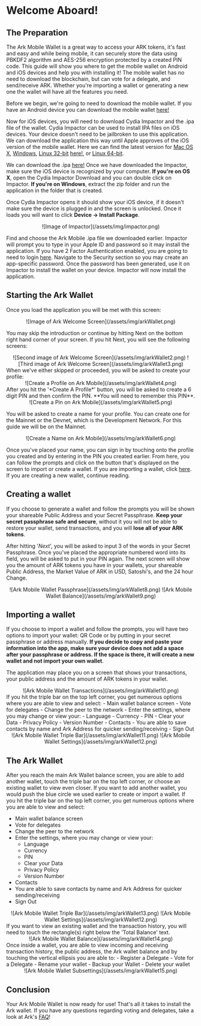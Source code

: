 

# Welcome Aboard!

## The Preparation <a id="thePrep"></a>

The Ark Mobile Wallet is a great way to access your ARK tokens, it's fast and easy and while being mobile, it can securely store the data using PBKDF2 algorithm and AES-256 encryption protected by a created PIN code. This guide will show you where to get the mobile wallet on Android and iOS devices and help you with installing it! The mobile wallet has no need to download the blockchain, but can vote for a delegate, and send/receive ARK. Whether you're importing a wallet or generating a new one the wallet will have all the features you need.

Before we begin, we're going to need to download the mobile wallet. If you have an Android device you can download the mobile wallet [here!](https://play.google.com/store/apps/details?id=io.ark.wallet.mobile&hl=en_US)

Now for iOS devices, you will need to download Cydia Impactor and the .ipa file of the wallet. Cydia Impactor can be used to install IPA files on iOS devices. Your device doesn't need to be jailbroken to use this application. We can download the application this way until Apple approves of the iOS version of the mobile wallet. Here we can find the latest version for [Mac OS X](https://cydia.saurik.com/api/latest/1), [Windows](https://cydia.saurik.com/api/latest/2),  [Linux 32-bit](https://cydia.saurik.com/api/latest/4) [here!](http://www.cydiaimpactor.com/), or [Linux 64-bit](https://cydia.saurik.com/api/latest/5).

We can download the .ipa [here!](https://github.com/vmunich/ark-mobile/blob/master/Ark%20Mobile%201.1%202018-04-09%2011-10-58.ipa) Once we have downloaded the Impactor, make sure the iOS device is recognized by your computer. **If you're on OS X**, open the Cydia Impactor Download and you can double click on Impactor. **If you're on Windows**, extract the zip folder and run the application in the folder that is created. 

Once Cydia Impactor opens it should show your iOS device, if it doesn't make sure the device is plugged in and the screen is unlocked. Once it loads you will want to click **Device -> Install Package**.
<center>![Image of Impactor](/assets/img/impactor.png)</center>

Find and choose the Ark Mobile .ipa file we downloaded earlier. Impactor will prompt you to type in your Apple ID and password so it may install the application. If you have 2 Factor Authentication enabled, you are going to need to login [here](https://appleid.apple.com/#!&page=signin). Navigate to the Security section so you may create an app-specific password. Once the password has been generated, use it on Impactor to install the wallet on your device. Impactor will now install the application. 

## Starting the Ark Wallet <a id="startWallet"></a>

Once you load the application you will be met with this screen:
<center>![Image of Ark Welcome Screen](/assets/img/arkWallet.png)</center>

You may skip the introduction or continue by hitting Next on the bottom right hand corner of your screen. If you hit Next, you will see the following screens:
<center>![Second image of Ark Welcome Screen](/assets/img/arkWallet2.png)
![Third image of Ark Welcome Screen](/assets/img/arkWallet3.png)</center>
When we've either skipped or proceeded, you will be asked to create your profile:

<center>![Create a Profile on Ark Mobile](/assets/img/arkWallet4.png)</center>
After you hit the '*Create A Profile*' button, you will be asked to create a 6 digit PIN and then confirm the PIN. 
**You will need to remember this PIN**.
<center>![Create a Pin on Ark Mobile](/assets/img/arkWallet5.png)</center>

You will be asked to create a name for your profile. You can create one for the Mainnet or the Devnet, which is the Development Network. For this guide we will be on the Mainnet.
<center>![Create a Name on Ark Mobile](/assets/img/arkWallet6.png)</center>

Once you've placed your name, you can sign in by touching onto the profile you created and by entering in the PIN you created earlier. From here, you can follow the prompts and click on the button that's displayed on the screen to import or create a wallet. If you are importing a wallet, click [here](#importWallet). If you are creating a new wallet, continue reading. 

## Creating a wallet <a id="createWallet"></a>

If you choose to generate a wallet and follow the prompts you will be shown your shareable Public Address and your Secret Passphrase. **Keep your secret passphrase safe and secure**, without it you will not be able to restore your wallet, send transactions, and you will **lose all of your ARK tokens**.

After hitting '*Next*', you will be asked to input 3 of the words in your Secret Passphrase. Once you've placed the appropriate numbered word into its field, you will be asked to put in your PIN again. The next screen will show you the amount of ARK tokens you have in your wallets, your shareable Public Address, the Market Value of ARK in USD, Satoshi's, and the 24 hour Change.
<center>![Ark Mobile Wallet Passphrase](/assets/img/arkWallet8.png)
![Ark Mobile Wallet Balance](/assets/img/arkWallet9.png)</center>

## Importing a wallet <a id="importWallet"></a>

If you choose to import a wallet and follow the prompts, you will have two options to import your wallet: QR Code or by putting in your secret passphrase or address manually. 
**If you decide to copy and paste your information into the app, make sure your device does not add a space after your passphrase or address. If the space is there, it will create a new wallet and not import your own wallet**.

The application may place you on a screen that shows your transactions, your public address and the amount of ARK tokens in your wallet. 
<center>![Ark Mobile Wallet Transactions](/assets/img/arkWallet10.png)</center>
If you hit the triple bar on the top left corner, you get numerous options where you are able to view and select:
- Main wallet balance screen
- Vote for delegates
- Change the peer to the network
- Enter the settings, where you may change or view your:
  - Language
  - Currency
  - PIN
  - Clear your Data
  - Privacy Policy
  - Version Number
 - Contacts
  - You are able to save contacts by name and Ark Address for quicker sending/receiving 
 - Sign Out
<center>![Ark Mobile Wallet Triple Bar](/assets/img/arkWallet11.png)
![Ark Mobile Wallet Settings](/assets/img/arkWallet12.png)</center>

## The Ark Wallet <a id="theWallet"></a>

After you reach the main Ark Wallet balance screen, you are able to add another wallet, touch the triple bar on the top left corner, or choose an existing wallet to view even closer. 
If you want to add another wallet, you would push the blue circle we used earlier to create or import a wallet.
If you hit the triple bar on the top left corner, you get numerous options where you are able to view and select:
- Main wallet balance screen
- Vote for delegates
- Change the peer to the network
- Enter the settings, where you may change or view your:
  - Language
  - Currency
  - PIN
  - Clear your Data
  - Privacy Policy
  - Version Number
 - Contacts
  - You are able to save contacts by name and Ark Address for quicker sending/receiving 
 - Sign Out
<center>![Ark Mobile Wallet Triple Bar](/assets/img/arkWallet13.png)
![Ark Mobile Wallet Settings](/assets/img/arkWallet12.png)</center>
If you want to view an existing wallet and the transaction history, you will need to touch the rectangle(s) right below the 'Total Balance' text.
<center>![Ark Mobile Wallet Balance](/assets/img/arkWallet14.png)</center>
Once inside a wallet, you are able to view incoming and receiving transaction history, the public address, the Ark wallet balance and by touching the vertical ellipsis you are able to:
- Register a Delegate
- Vote for a Delegate
- Rename your wallet
- Backup your Wallet
- Delete your wallet
<center>![Ark Mobile Wallet Subsettings](/assets/img/arkWallet15.png)</center>

## Conclusion <a id="theConclusion"></a>

Your Ark Mobile Wallet is now ready for use! That's all it takes to install the Ark wallet. If you have any questions regarding voting and delegates, take a look at Ark's [FAQ](https://blog.ark.io/ark-frequently-asked-questions-faq-bcb90a0537cc)!
